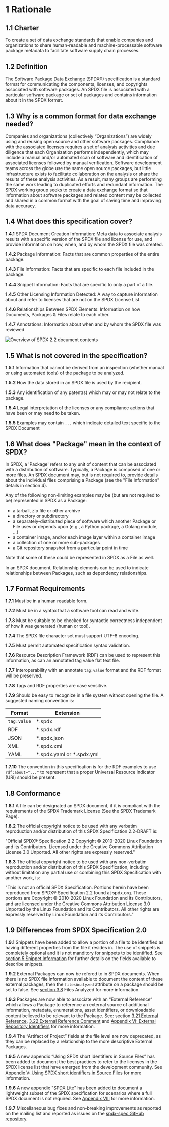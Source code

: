 # 1 Rationale

## 1.1 Charter <a name="1.1"></a>

To create a set of data exchange standards that enable companies and organizations to share human-readable and machine-processable software package metadata to facilitate software supply chain processes.

## 1.2 Definition <a name="1.2"></a>

The Software Package Data Exchange (SPDX®) specification is a standard format for communicating the components, licenses, and copyrights associated with software packages. An SPDX file is associated with a particular software package or set of packages and contains information about it in the SPDX format.

## 1.3 Why is a common format for data exchange needed? <a name="1.3"></a>

Companies and organizations (collectively “Organizations”) are widely using and reusing open source and other software packages. Compliance with the associated licenses requires a set of analysis activities and due diligence that each Organization performs independently, which may include a manual and/or automated scan of software and identification of associated licenses followed by manual verification. Software development teams across the globe use the same open source packages, but little infrastructure exists to facilitate collaboration on the analysis or share the results of these analysis activities. As a result, many groups are performing the same work leading to duplicated efforts and redundant information. The SPDX working group seeks to create a data exchange format so that information about software packages and related content may be collected and shared in a common format with the goal of saving time and improving data accuracy.

## 1.4 What does this specification cover? <a name="1.4"></a>

**1.4.1** SPDX Document Creation Information: Meta data to associate analysis results with a specific version of the SPDX file and license for use, and provide information on how, when, and by whom the SPDX file was created.

**1.4.2** Package Information: Facts that are common properties of the entire package.

**1.4.3** File Information: Facts that are specific to each file included in the package.

**1.4.4** Snippet Information: Facts that are specific to only a part of a file.

**1.4.5** Other Licensing Information Detected: A way to capture information about and refer to licenses that are not on the SPDX License List.

**1.4.6** Relationships Between SPDX Elements: Information on how Documents, Packages & Files relate to each other.

**1.4.7** Annotations: Information about when and by whom the SPDX file was reviewed

![Overview of SPDX 2.2 document contents](img/spdx-2.2-document.png)

## 1.5 What is not covered in the specification? <a name="1.5"></a>

**1.5.1** Information that cannot be derived from an inspection (whether manual or using automated tools) of the package to be analyzed.

**1.5.2** How the data stored in an SPDX file is used by the recipient.

**1.5.3** Any identification of any patent(s) which may or may not relate to the package.

**1.5.4** Legal interpretation of the licenses or any compliance actions that have been or may need to be taken.

**1.5.5** Examples may contain `...` which indicate detailed text specific to the SPDX Document

## 1.6 What does "Package" mean in the context of SPDX? <a name="1.6"></a>

In SPDX, a 'Package' refers to any unit of content that can be associated with a distribution of software. Typically, a Package is composed of one or more files. An SPDX document may, but is not required to, provide details about the individual files comprising a Package (see the "File Information" details in section 4).

Any of the following non-limiting examples may be (but are not required to be) represented in SPDX as a Package:
* a tarball, zip file or other archive
* a directory or subdirectory
* a separately-distributed piece of software which another Package or File uses or depends upon (e.g., a Python package, a Golang module, ...)
* a container image, and/or each image layer within a container image
* a collection of one or more sub-packages
* a Git repository snapshot from a particular point in time

Note that some of these could be represented in SPDX as a File as well.

In an SPDX document, Relationship elements can be used to indicate relationships between Packages, such as dependency relationships.

## 1.7 Format Requirements <a name="1.7"></a>

**1.7.1** Must be in a human readable form.

**1.7.2** Must be in a syntax that a software tool can read and write.

**1.7.3** Must be suitable to be checked for syntactic correctness independent of how it was generated (human or tool).

**1.7.4** The SPDX file character set must support UTF-8 encoding.

**1.7.5** Must permit automated specification syntax validation.

**1.7.6** Resource Description Framework (RDF) can be used to represent this information, as can an annotated tag value flat text file.

**1.7.7** Interoperability with an annotate `tag:value` format and the RDF format will be preserved.

**1.7.8** Tags and RDF properties are case sensitive.

**1.7.9** Should be easy to recognize in a file system without opening the file. A suggested naming convention is:

| Format      | Extension   |
| ----------- | ----------- |
| `tag:value` | *.spdx      |
| RDF         | *.spdx.rdf  |
| JSON        | *.spdx.json |
| XML         | *.spdx.xml  |
| YAML        | *.spdx.yaml or *.spdx.yml |

**1.7.10** The convention in this specification is for the RDF examples to use `rdf:about="..."` to represent that a proper Universal Resource Indicator (URI) should be present.

## 1.8 Conformance <a name="1.8"></a>

**1.8.1** A file can be designated an SPDX document, if it is compliant with the requirements of the SPDX Trademark License (See the SPDX Trademark Page).

**1.8.2** The official copyright notice to be used with any verbatim reproduction and/or distribution of this SPDX Specification 2.2-DRAFT is:

"Official SPDX® Specification 2.2 Copyright © 2010-2020 Linux Foundation and its Contributors. Licensed under the Creative Commons Attribution License 3.0 Unported. All other rights are expressly reserved."

**1.8.3** The official copyright notice to be used with any non-verbatim reproduction and/or distribution of this SPDX Specification, including without limitation any partial use or combining this SPDX Specification with another work, is:

"This is not an official SPDX Specification. Portions herein have been reproduced from SPDX® Specification 2.2 found at spdx.org. These portions are Copyright © 2010-2020 Linux Foundation and its Contributors, and are licensed under the Creative Commons Attribution License 3.0 Unported by the Linux Foundation and its Contributors. All other rights are expressly reserved by Linux Foundation and its Contributors."

## 1.9 Differences from SPDX Specification 2.0 <a name="1.9"></a>

**1.9.1** Snippets have been added to allow a portion of a file to be identified as having different properties from the file it resides in. The use of snippets is completely optional and it is not manditory for snippets to be identified. See [section 5 Snippet Information](./5-snippet-information.md) for further details on the fields available to describe snippets.

**1.9.2** External Packages can now be refered to in SPDX documents. When there is no SPDX file information available to document the content of these external packages, then the `filesAnalyzed` attribute on a package should be set to false. See [section 3.8](3-package-information.md#3.8) Files Analyzed for more information.

**1.9.3** Packages are now able to associate with an “External Reference” which allows a Package to reference an external source of additional information, metadata, enumerations, asset identifiers, or downloadable content believed to be relevant to the Package. See: section [3.21 External Reference](3-package-information.md#3.21), [3.22 External Reference Comment](3-package-information.md#3.22) and [Appendix VI: External Repository Identifiers](./appendix-VI-external-repository-identifiers.md) for more information.

**1.9.4** The “Artifact of Project” fields at the file level are now deprecated, as they can be replaced by a relationship to the more descriptive External Packages.

**1.9.5** A new appendix “Using SPDX short identifiers in Source Files” has been added to document the best practices to refer to the licenses in the SPDX license list that have emerged from the development community. See [Appendix V: Using SPDX short identifiers in Source Files](./appendix-V-using-SPDX-short-identifiers-in-source-files.md) for more information.

**1.9.6** A new appendix "SPDX Lite" has been added to document a lightweight subset of the SPDX specification for scenarios where a full SPDX document is not required. See [Appendix VIII](appendix-VIII-SPDX-Lite.md) for more information.

**1.9.7** Miscellaneous bug fixes and non-breaking improvements as reported on the mailing list and reported as issues on the [spdx-spec GitHub repository](https://github.com/spdx/spdx-spec).

